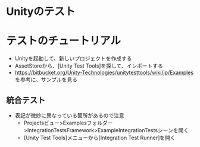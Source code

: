 # Unityのテスト


# テストのチュートリアル
- Unityを起動して、新しいプロジェクトを作成する
- AssetStoreから、[Unity Test Tools]を探して、インポートする
- https://bitbucket.org/Unity-Technologies/unitytesttools/wiki/jp/Examples を参考に、サンプルを見る

## 統合テスト
- 表記が微妙に異なっている箇所があるので注意
  - Projectsビュー>Examplesフォルダー>IntegrationTestsFramework>ExampleIntegrationTestsシーンを開く
  - [Unity Test Tools]メニューから[Integration Test Runner]を開く



